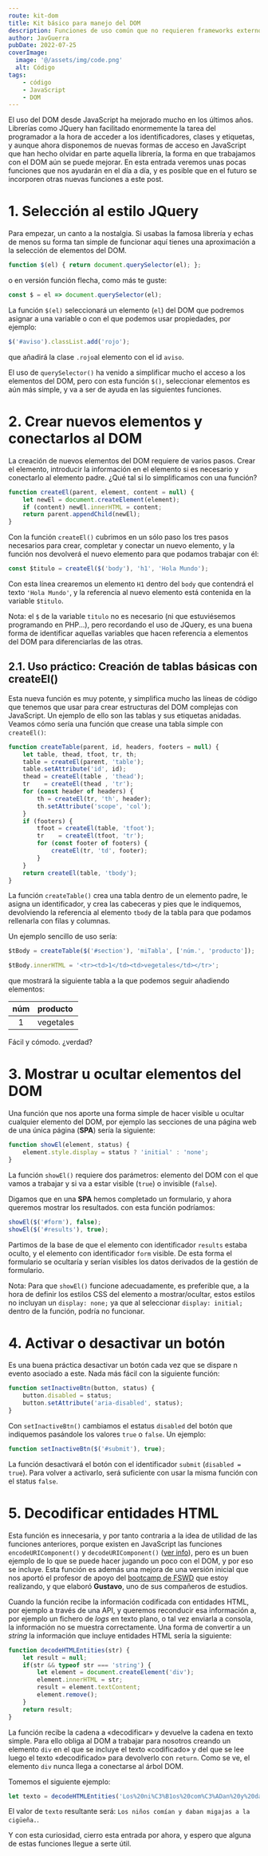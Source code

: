 ```yaml
---
route: kit-dom
title: Kit básico para manejo del DOM
description: Funciones de uso común que no requieren frameworks externos.
author: JavGuerra
pubDate: 2022-07-25
coverImage:
  image: '@/assets/img/code.png'
  alt: Código
tags:
    - código
    - JavaScript
    - DOM
---
```


El uso del DOM desde JavaScript ha mejorado mucho en los últimos años. Librerías como JQuery han facilitado enormemente la tarea del programador a la hora de acceder a los identificadores, clases y etiquetas, y aunque ahora disponemos de nuevas formas de acceso en JavaScript que han hecho olvidar en parte aquella librería, la forma en que trabajamos con el DOM aún se puede mejorar. En esta entrada veremos unas pocas funciones que nos ayudarán en el día a día, y es posible que en el futuro se incorporen otras nuevas funciones a este post.

# 1. Selección al estilo JQuery

Para empezar, un canto a la nostalgia. Si usabas la famosa librería y echas de menos su forma tan simple de funcionar aquí tienes una aproximación a la selección de elementos del DOM.

```javascript
function $(el) { return document.querySelector(el); };
```
o en versión función flecha, como más te guste:

```javascript
const $ = el => document.querySelector(el);
```
La función ```$(el)``` seleccionará un elemento (```el```) del DOM que podremos asignar a una variable o con el que podemos usar propiedades, por ejemplo:

```javascript
$('#aviso').classList.add('rojo');
```
que añadirá la clase ```.rojo```al elemento con el id ```aviso```.

El uso de ```querySelector()``` ha venido a simplificar mucho el acceso a los elementos del DOM, pero con esta función ```$()```, seleccionar elementos es aún más simple, y va a ser de ayuda en las siguientes funciones.

# 2. Crear nuevos elementos y conectarlos al DOM

La creación de nuevos elementos del DOM requiere de varios pasos. Crear el elemento, introducir la información en el elemento si es necesario y conectarlo al elemento padre. ¿Qué tal si lo simplificamos con una función?

```javascript
function createEl(parent, element, content = null) {
    let newEl = document.createElement(element);
    if (content) newEl.innerHTML = content;
    return parent.appendChild(newEl);
}
```
Con la función ```createEl()``` cubrimos en un sólo paso los tres pasos necesarios para crear, completar y conectar un nuevo elemento, y la función nos devolverá el nuevo elemento para que podamos trabajar con él:

```javascript
const $titulo = createEl($('body'), 'h1', 'Hola Mundo');
```
Con esta línea crearemos un elemento ```H1``` dentro del ```body``` que contendrá el texto ```'Hola Mundo'```, y la referencia al nuevo elemento está contenida en la variable ```$titulo```.

Nota: el ```$``` de la variable ```titulo``` no es necesario (ni que estuviésemos programando en PHP...), pero recordando el uso de JQuery, es una buena forma de identificar aquellas variables que hacen referencia a elementos del DOM para diferenciarlas de las otras.

## 2.1. Uso práctico: Creación de tablas básicas con createEl()

Esta nueva función es muy potente, y simplifica mucho las líneas de código que tenemos que usar para crear estructuras del DOM complejas con JavaScript. Un ejemplo de ello son las tablas y sus etiquetas anidadas. Veamos cómo sería una función que crease una tabla simple con ```createEl()```:

```javascript
function createTable(parent, id, headers, footers = null) {
    let table, thead, tfoot, tr, th;
    table = createEl(parent, 'table');
    table.setAttribute('id', id);
    thead = createEl(table , 'thead');
    tr    = createEl(thead , 'tr');
    for (const header of headers) {
        th = createEl(tr, 'th', header);
        th.setAttribute('scope', 'col');
    }
    if (footers) {
        tfoot = createEl(table, 'tfoot');
        tr    = createEl(tfoot, 'tr');
        for (const footer of footers) {
            createEl(tr, 'td', footer);
        } 
    }
    return createEl(table, 'tbody');
}
```

La función ```createTable()``` crea una tabla dentro de un elemento padre, le asigna un identificador, y crea las cabeceras y pies que le indiquemos, devolviendo la referencia al elemento ```tbody``` de la tabla para que podamos rellenarla con filas y columnas.

Un ejemplo sencillo de uso sería:

```javascript
$tBody = createTable($('#section'), 'miTabla', ['núm.', 'producto']);

$tBody.innerHTML = '<tr><td>1</td><td>vegetales</td></tr>';
```
que mostrará la siguiente tabla a la que podemos seguir añadiendo elementos:

| núm | producto |
| :---: |:--- |
| 1 | vegetales |

Fácil y cómodo. ¿verdad?

# 3. Mostrar u ocultar elementos del DOM

Una función que nos aporte una forma simple de hacer visible u ocultar cualquier elemento del DOM, por ejemplo las secciones de una página web de una única página (**SPA**) sería la siguiente:

```javascript
function showEl(element, status) {
    element.style.display = status ? 'initial' : 'none';
}
```

La función ```showEl()``` requiere dos parámetros: elemento del DOM con el que vamos a trabajar y si va a estar visible (```true```) o invisible (```false```).

Digamos que en una **SPA** hemos completado un formulario, y ahora queremos mostrar los resultados. con esta función podríamos:

```javascript
showEl($('#form'), false);
showEl($('#results'), true);
```
Partimos de la base de que el elemento con identificador ```results``` estaba oculto, y el elemento con identificador ```form``` visible. De esta forma el formulario se ocultaría y serían visibles los datos derivados de la gestión de formulario.

Nota: Para que ```showEl()``` funcione adecuadamente, es preferible que, a la hora de definir los estilos CSS del elemento a mostrar/ocultar, estos estilos no incluyan un ```display: none;``` ya que al seleccionar ```display: initial;``` dentro de la función, podría no funcionar.

# 4. Activar o desactivar un botón

Es una buena práctica desactivar un botón cada vez que se dispare n evento asociado a este. Nada más fácil con la siguiente función:

```javascript
function setInactiveBtn(button, status) {
    button.disabled = status;
    button.setAttribute('aria-disabled', status);
}
```

Con ```setInactiveBtn()``` cambiamos el estatus ```disabled``` del botón que indiquemos pasándole los valores ```true``` o ```false```. Un ejemplo:

```javascript
function setInactiveBtn($('#submit'), true);
```

La función desactivará el botón con el identificador ```submit``` (```disabled = true```). Para volver a activarlo, será suficiente con usar la misma función con el status ```false```.

# 5. Decodificar entidades HTML

Esta función es innecesaria, y por tanto contraria a la idea de utilidad de las funciones anteriores, porque existen en JavaScript las funciones ```encodeURIComponent()``` y ```decodeURIComponent()``` ([ver info](https://www.w3schools.com/jsref/jsref_decodeuricomponent.asp)), pero es un buen ejemplo de lo que se puede hacer jugando un poco con el DOM, y por eso se incluye. Esta función es además una mejora de una versión inicial que nos aportó el profesor de apoyo del [bootcamp de FSWD](/blog/beca-santander-fswd) que estoy realizando, y que elaboró **Gustavo**, uno de sus compañeros de estudios.

Cuando la función recibe la información codificada con entidades HTML, por ejemplo a través de una API, y queremos reconducir esa información a, por ejemplo un fichero de _logs_ en texto plano, o tal vez enviarla a consola, la información no se muestra correctamente. Una forma de convertir a un _string_ la información que incluye entidades HTML sería la siguiente:

```javascript
function decodeHTMLEntities(str) {
    let result = null;
    if(str && typeof str === 'string') {
        let element = document.createElement('div');
        element.innerHTML = str;
        result = element.textContent;
        element.remove();
    }
    return result;
}
```

La función recibe la cadena a «decodificar» y devuelve la cadena en texto simple. Para ello obliga al DOM a trabajar para nosotros creando un elemento ```div``` en el que se incluye el texto «codificado» y del que se lee luego el texto «decodificado» para devolverlo con ```return```. Como se ve, el elemento ```div``` nunca llega a conectarse al árbol DOM.

Tomemos el siguiente ejemplo:

```javascript
let texto = decodeHTMLEntities('Los%20ni%C3%B1os%20com%C3%ADan%20y%20daban%20migajas%20a%20la%20cig%C3%BCe%C3%B1a.');
```
El valor de ```texto``` resultante será: ```Los niños comían y daban migajas a la cigüeña.```.

Y con esta curiosidad, cierro esta entrada por ahora, y espero que alguna de estas funciones llegue a serte útil.


